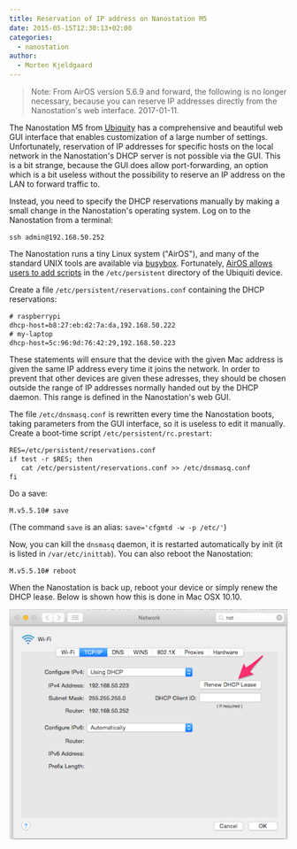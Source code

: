 ```yaml
---
title: Reservation of IP address on Nanostation M5
date: 2015-05-15T12:30:13+02:00
categories:
  - nanostation
author:
  - Morten Kjeldgaard
---
```


> Note: From AirOS version 5.6.9 and forward, the following is no
> longer necessary, because you can reserve IP addresses directly from
> the Nanostation's web interface. 2017-01-11.

The Nanostation M5 from [Ubiquity](https://www.ubnt.com/) has a
comprehensive and beautiful web GUI interface that enables
customization of a large number of settings. Unfortunately,
reservation of IP addresses for specific hosts on the local network in
the Nanostation's DHCP server is not possible via the GUI. This is a
bit strange, because the GUI does allow port-forwarding, an option
which is a bit useless without the possibility to reserve an IP
address on the LAN to forward traffic to.

Instead, you need to specify the DHCP reservations manually by making
a small change in the Nanostation's operating system. Log on to the
Nanostation from a terminal:

    ssh admin@192.168.50.252

The Nanostation runs a tiny Linux system ("AirOS"), and many of the
standard UNIX tools are available
via [busybox](http://www.busybox.net).
Fortunately,
[AirOS allows users to add scripts](http://wiki.ubnt.com/Manual_Routes) in
the `/etc/persistent` directory of the Ubiquiti device.

Create a file `/etc/persistent/reservations.conf` containing the
DHCP reservations:

    # raspberrypi
    dhcp-host=b8:27:eb:d2:7a:da,192.168.50.222
    # my-laptop
    dhcp-host=5c:96:9d:76:42:29,192.168.50.223

These statements will ensure that the device with the given Mac
address is given the same IP address every time it joins the network.
In order to prevent that other devices are given these adresses, they
should be chosen outside the range of IP addresses normally handed out
by the DHCP daemon. This range is defined in the Nanostation's web
GUI.

The file `/etc/dnsmasq.conf` is rewritten every time the Nanostation
boots, taking parameters from the GUI interface, so it is useless to
edit it manually. Create a boot-time script
`/etc/persistent/rc.prestart`:

    RES=/etc/persistent/reservations.conf
    if test -r $RES; then
       cat /etc/persistent/reservations.conf >> /etc/dnsmasq.conf
    fi

Do a save:

    M.v5.5.10# save

(The command `save` is an alias: `save='cfgmtd -w -p /etc/'`)

Now, you can kill the `dnsmasq` daemon, it is restarted automatically
by init (it is listed in `/var/etc/inittab`). You can also reboot the
Nanostation:

    M.v5.5.10# reboot

When the Nanostation is back up, reboot your device or simply renew
the DHCP lease. Below is shown how this is done in Mac OSX 10.10.

![Renew DHCP lease, Mac OS X 10.10](/posts/nanostation/2015-05-15-renew-lease.png)
